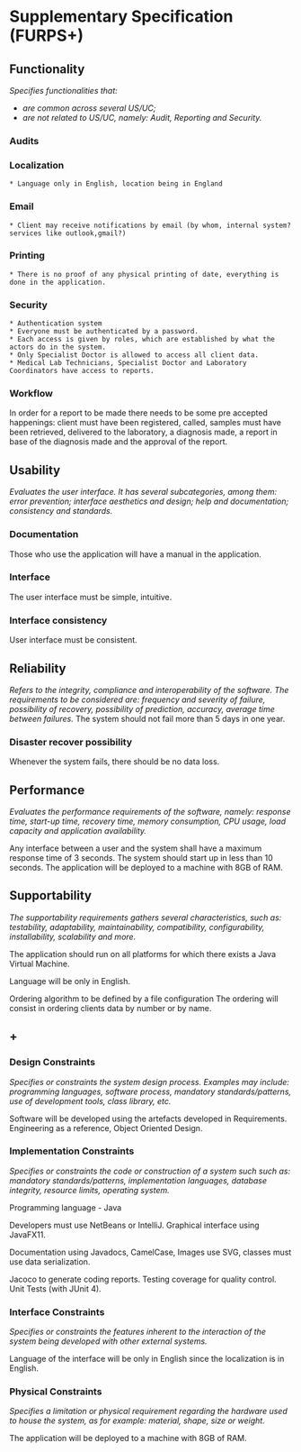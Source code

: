 # Supplementary Specification (FURPS+)

## Functionality

_Specifies functionalities that:_

- _are common across several US/UC;_
- _are not related to US/UC, namely: Audit, Reporting and Security._



### Audits

### Localization
	* Language only in English, location being in England
### Email
	* Client may receive notifications by email (by whom, internal system? services like outlook,gmail?)
### Printing
	* There is no proof of any physical printing of date, everything is done in the application.
### Security
	* Authentication system
	* Everyone must be authenticated by a password.
	* Each access is given by roles, which are established by what the actors do in the system.
	* Only Specialist Doctor is allowed to access all client data.
	* Medical Lab Technicians, Specialist Doctor and Laboratory Coordinators have access to reports.

### Workflow
In order for a report to be made there needs to be some pre accepted happenings: client must have been registered, called, samples must have been retrieved, delivered to the laboratory, a diagnosis made, a report in base of the diagnosis made and the approval of the report.


## Usability 

_Evaluates the user interface. It has several subcategories,
among them: error prevention; interface aesthetics and design; help and
documentation; consistency and standards._

### Documentation
 Those who use the application will have a manual in the application.

### Interface

The user interface must be simple, intuitive.

### Interface consistency
User interface must be consistent.


## Reliability
_Refers to the integrity, compliance and interoperability of the software. The requirements to be considered are: frequency and severity of failure, possibility of recovery, possibility of prediction, accuracy, average time between failures._
The system should not fail more than 5 days in one year.

### Disaster recover possibility
 Whenever the system fails, there should be no data loss.

## Performance
_Evaluates the performance requirements of the software, namely: response time, start-up time, recovery time, memory consumption, CPU usage, load capacity and application availability._

Any interface between a user and the system shall have a maximum response time of 3 seconds. The system should start up in less than 10 seconds.
The application will be deployed to a machine with 8GB of RAM.


## Supportability
_The supportability requirements gathers several characteristics, such as:
testability, adaptability, maintainability, compatibility,
configurability, installability, scalability and more._ 

The application should run on all platforms for which there exists a Java Virtual Machine.

Language will be only in English.

Ordering algorithm to be defined by a file configuration
The ordering will consist in ordering clients data by number or by name.

## +

### Design Constraints

_Specifies or constraints the system design process. Examples may include: programming languages, software process, mandatory standards/patterns, use of development tools, class library, etc._
  

Software will be developed using the artefacts developed in Requirements.
Engineering as a reference, Object Oriented Design.


### Implementation Constraints

_Specifies or constraints the code or construction of a system such
such as: mandatory standards/patterns, implementation languages,
database integrity, resource limits, operating system._

Programming language - Java

Developers must use NetBeans or IntelliJ.
Graphical interface using JavaFX11.

Documentation using Javadocs,
CamelCase, 
Images use SVG, classes must use data serialization.

Jacoco to generate coding reports.
Testing coverage for quality control.
Unit Tests (with JUnit 4).


### Interface Constraints
_Specifies or constraints the features inherent to the interaction of the
system being developed with other external systems._

Language of the interface will be only in English since the localization is in English.

### Physical Constraints

_Specifies a limitation or physical requirement regarding the hardware used to house the system, as for example: material, shape, size or weight._

The application will be deployed to a machine with 8GB of RAM.
